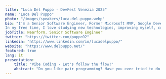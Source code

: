 ```yaml
---
title: "Luca Del Puppo - DevFest Venezia 2025"
name: "Luca Del Puppo"
photo: "/images/speakers/luca-del-puppo.webp"
bio: "I'm a Senior Software Engineer, Former Microsoft MVP, Google Developer Expert Codemotion Ambassador and GitKraken Ambassador. I love JavaScript and TypeScript.
In my free time, I love studying new technologies, improving myself, creating YouTube content or writing technical articles. I can't stay without trail running and love to do it in my love Dolomiti."
jobTitle: Nearform, Senior Software Engineer
twitter: "https://twitter.com/puppo92"
linkedin: "https://www.linkedin.com/in/lucadelpuppo/"
website: "https://www.delpuppo.net/"
featured: true
lang: it
presentation:
    title: "Vibe Coding - Let's follow the flow!"
    abstract: "Do you like pair programming? Have you ever tried to do it with a machine via AI assistants?<br><br>This is the essence of \"Vibe Coding,\" but what could go wrong? And what could go right?<br><br>Let's see together how \"Vibe Coding\" can improve our job or slow us down, the pros and cons of this new approach, and if we can make it part of our toolbox."
---
```

